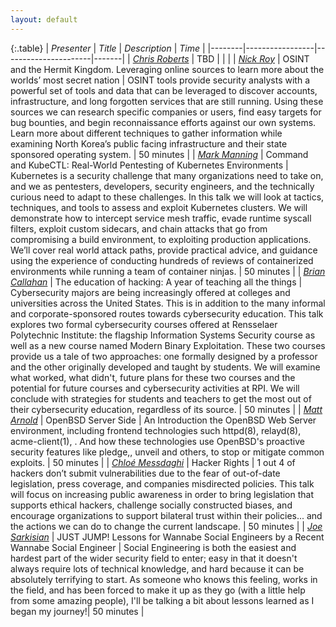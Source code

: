 ```yaml
---
layout: default
---
```


{:.table}
| *Presenter*  | *Title*     | *Description* | *Time* |
|--------|-----------------|----------------------|-------|
| [*Chris Roberts*](/speakers/#chris-roberts) | TBD | | |
| [*Nick Roy*](/speakers#nick-roy) | OSINT and the Hermit Kingdom. Leveraging online sources to learn more about the worlds’ most secret nation | OSINT tools provide security analysts with a powerful set of tools and data that can be leveraged to discover accounts, infrastructure, and long forgotten services that are still running. Using these sources we can research specific companies or users, find easy targets for bug bounties, and begin reconnaissance efforts against our own systems. Learn more about different techniques to gather information while examining North Korea’s public facing infrastructure and their state sponsored operating system. |  50 minutes  |
| [*Mark Manning*](/speakers#mark-manning) | Command and KubeCTL: Real-World Pentesting of Kubernetes Environments |  Kubernetes is a security challenge that many organizations need to take on, and we as pentesters, developers, security engineers, and the technically curious need to adapt to these challenges. In this talk we will look at tactics, techniques, and tools to assess and exploit Kubernetes clusters. We will demonstrate how to intercept service mesh traffic, evade runtime syscall filters, exploit custom sidecars, and chain attacks that go from compromising a build environment, to exploiting production applications. We’ll cover real world attack paths, provide practical advice, and guidance using the experience of conducting hundreds of reviews of containerized environments while running a team of container ninjas. | 50 minutes | 
| [*Brian Callahan*](/speakers#brian-callahan) | The education of hacking: A year of teaching all the things | Cybersecurity majors are being increasingly offered at colleges and universities across the United States. This is in addition to the many informal and corporate-sponsored routes towards cybersecurity education. This talk explores two formal cybersecurity courses offered at Rensselaer Polytechnic Institute: the flagship Information Systems Security course as well as a new course named Modern Binary Exploitation. These two courses provide us a tale of two approaches: one formally designed by a professor and the other originally developed and taught by students. We will examine what worked, what didn't, future plans for these two courses and the potential for future courses and cybersecurity activities at RPI. We will conclude with strategies for students and teachers to get the most out of their cybersecurity education, regardless of its source. | 50 minutes |
| [*Matt Arnold*](/speakers#matt-arnold) | OpenBSD Server Side | An Introduction the OpenBSD Web Server environment, including frontend technologies such httpd(8), relayd(8), acme-client(1), . And how these technologies use OpenBSD's proactive security features like pledge,, unveil and others, to stop or mitigate common exploits. | 50 minutes |
| [*Chloé Messdaghi*](/speakers/#chloé-messdaghi) | Hacker Rights | 1 out 4 of hackers don’t submit vulnerabilities due to the fear of out-of-date legislation, press coverage, and companies misdirected policies. This talk will focus on increasing public awareness in order to bring legislation that supports ethical hackers, challenge socially constructed biases, and encourage organizations to support bilateral trust within their policies... and the actions we can do to change the current landscape. | 50 minutes | 
| [*Joe Sarkisian*](/speakers/#joe-sarkisian) | JUST JUMP! Lessons for Wannabe Social Engineers by a Recent Wannabe Social Engineer |  Social Engineering is both the easiest and hardest part of the wider security field to enter; easy in that it doesn't always require lots of technical knowledge, and hard because it can be absolutely terrifying to start. As someone who knows this feeling, works in the field, and has been forced to make it up as they go (with a little help from some amazing people), I'll be talking a bit about lessons learned as I began my journey!| 50 minutes |






